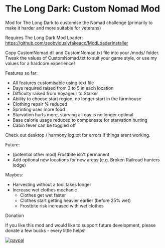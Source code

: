 # The Long Dark: Custom Nomad Mod
Mod for The Long Dark to customise the Nomad challenge (primarily to make it harder and more suitable for veterans)

Requires The Long Dark Mod Loader: https://github.com/zeobviouslyfakeacc/ModLoaderInstaller

Copy CustomNomad.dll and CustomNomad.txt file into your /mods/ folder. Tweak the values of CustomNomad.txt to suit your game style, or use my values for a hardcore experience!

Features so far:
* All features customisable using text file
* Days required raised from 3 to 5 in each location
* Difficulty raised from Voyageur to Stalker
* Ability to choose start region, no longer start in the farmhouse
* Clothing repair % reduced
* Sprinting uses more food
* Starvation hurts more, starving all day is no longer optimal
* Base calorie usage reduced to compensate for starvation hurting
* Cabin fever can be toggled off

Check out desktop / harmony.log.txt for errors if things arent working.

Future:
* (potential other mod) Frostbite isn't permanent
* Add optional new locations for new areas (e.g. Broken Railroad hunters lodge)

Maybes:
* Harvesting without a tool takes longer
* Increase wet clothes mechanic
    * Clothes get wet faster
    * Clothes start getting heavier earlier (before 25% wet)
    * Frostbite risk increased with wet clothes

Donation

If you like this mod and would like to support future development, please donate a few bucks - every little helps!

[![paypal](https://www.paypalobjects.com/en_US/i/btn/btn_donateCC_LG.gif)](https://www.paypal.com/cgi-bin/webscr?cmd=_s-xclick&hosted_button_id=B4MTA4JTM8YZN)
